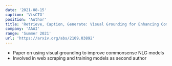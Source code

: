 ```yaml
---
date: '2021-08-15'
caption: 'VisCTG'
position: 'Author'
title: 'Retrieve, Caption, Generate: Visual Grounding for Enhancing Commonsense in Text Generation Models'
company: 'AAAI'
range: 'Summer 2021'
url: 'https://arxiv.org/abs/2109.03892'
---
```


- Paper on using visual grounding to improve commonsense NLG models
- Involved in web scraping and training models as second author
